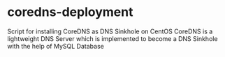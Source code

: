 # coredns-deployment
Script for installing CoreDNS as DNS Sinkhole on CentOS 
CoreDNS is a lightweight DNS Server which is implemented to become a DNS Sinkhole with the help of MySQL Database 
